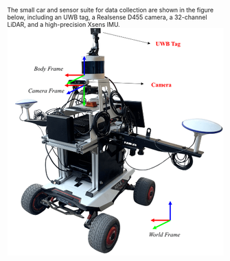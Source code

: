 The small car and sensor suite for data collection are shown in the figure below, including an UWB tag, a Realsense D455 camera, a 32-channel LiDAR, and a high-precision Xsens IMU.
![The vehicle and sensor suite for data collection](images/fig1.png)

